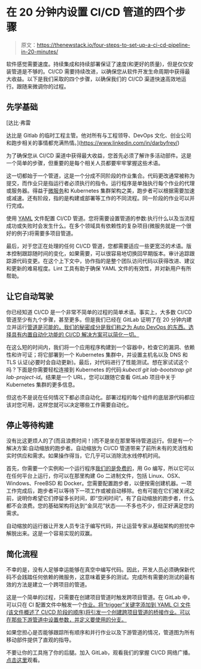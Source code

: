 # 在 20 分钟内设置 CI/CD 管道的四个步骤

> 原文：<https://thenewstack.io/four-steps-to-set-up-a-ci-cd-pipeline-in-20-minutes/>

软件感觉需要速度。持续集成和持续部署保证了速度(和更好的质量)，但是仅仅安装管道是不够的。CI/CD 需要持续改进，以确保您从软件开发生命周期中获得最大收益。以下是我们采取的四个步骤，以确保我们的 CI/CD 渠道快速高效地运行。跟随来微调你的过程。

## 先学基础

 [达比·弗雷

达比是 Gitlab 的临时工程主管。他对所有与工程领导、DevOps 文化、创业公司和跑步相关的事情都充满热情。](https://www.linkedin.com/in/darbyfrey/) 

为了确保您从 CI/CD 渠道中获得最大收益，您首先必须了解许多活动部件。这是一个简单的步骤，但重要的是每个相关人员都要牢牢掌握这些术语。

这一切都始于一个管道，这是一个分成不同阶段的作业集合。代码更改通常被称为提交，而作业只是指运行者必须执行的指令。运行程序是单独执行每个作业的代理或服务器。得益于[微服务](https://microservices.io)和 Kubernetes 集群架构之美，跑步者可以根据需要加速或减速。还有阶段，指的是构建或部署等工作的不同流程。同一阶段的作业可以并行完成。

使用 [YAML](https://yaml.org) 文件配置 CI/CD 管道。您将需要设置管道的参数:执行什么以及当流程成功或失败时会发生什么。在多个领域具有依赖性的复杂项目(微服务就是一个很好的例子)将需要多项目管道。

最后，对于您正在处理的任何 CI/CD 管道，您都需要适应一些更宽泛的术语。版本控制跟踪随时间的变化，如果需要，可以很容易地切换回早期版本。审计追踪跟踪源代码变更。在这个上下文中，协作指的是整个团队访问代码以获得改进、建议和更新的难易程度。Lint 工具有助于确保 YAML 文件的有效性，并对新用户有所帮助。

## 让它自动驾驶

你已经知道 CI/CD 是一个非常不简单的过程的简单术语。事实上，大多数 CI/CD 管道至少有九个步骤，甚至更多。但是我们已经在 GitLab 证明了在 20 分钟内建立并运行[管道是可能的，我们的秘密成分是我们称之为 Auto DevOps 的东西。选择具有内置自动化功能的 CI/CD 解决方案可以简化一切。](https://about.gitlab.com/blog/2019/09/26/building-a-cicd-pipeline-in-20-mins/)

在这么短的时间内，我们将一个应用程序构建到一个容器中，检查它的漏洞、依赖性和许可证；将它部署到一个 Kubernetes 集群中，并设置主机名以及 DNS 和 TLS 认证(必要时会自动更新)。最后，对代码进行了性能测试。想在家试试这个吗？下面是你需要轻松连接到 Kubernetes 的代码:*kubectl git lab-bootstrap git lab-project-id*。结果是一个 URL，您可以跟随它查看 GitLab 项目中关于 Kubernetes 集群的更多信息。

但这也不是说在任何情况下都必须自动化。部署过程的每个组件的底层源代码都应该对您可用，这样您就可以决定哪些工作需要自动化。

## 停止等待构建

没有比这更烦人的了(而且浪费时间！)而不是坐在那里等待管道运行。但是有一个解决方案:自动缩放的跑步者。自动缩放为 CI/CD 管道带来了前所未有的灵活性和实时供应和需求。如果操作得当，它几乎可以消除流水线停机时间。

首先，你需要一个实例和一个运行程序[我们的是免费的](https://about.gitlab.com/blog/2019/08/21/making-builds-faster-autoscaling-runners/)，用 Go 编写，所以它可以在任何平台上运行，你可以在那里构建 Go 二进制文件，包括 Linux、OSX、Windows、FreeBSD 和 Docker。您需要配置跑步者，以便按需创建机器。一项工作完成后，跑步者可以等待下一项工作或被自动移除。也有可能在它们被关闭之前，说明你希望它们停留多长时间，即“空闲时间”。有了自动缩放的跑步者，什么都不会浪费。您的基础架构将达到“金凤花”状态——不多也不少，但正好满足您的需求。

自动缩放的运行器让开发人员专注于编写代码，并让运营专家从基础架构的担忧中解脱出来。这是一个容易实现的双赢。

## 简化流程

不幸的是，没有人足够幸运能够在真空中编写代码。因此，开发人员必须确保新代码不会践踏任何依赖的微服务，这意味着更多的测试。完成所有需要的测试的最有效的方法是建立一个跨项目的管道。

这是一个简单的过程，只需要在创建项目管道时触发跨项目管道。在 GitLab 中，可以只在 CI 配置文件中触发一个[作业。将“trigger”关键字添加到 YAML CI 文件(该文件概述了 CI/CD 阶段的顺序)将引发一个创建跨项目管道的桥接作业。可以在那些下游管道中设置参数，并定义要使用的分支。](https://about.gitlab.com/blog/2019/07/24/cross-project-pipeline/)

如果您担心是否能够跟踪所有顺序和并行作业以及下游管道的情况，管道图为所有移动部件提供了直观的指导。

不要让你的工具拖了你的后腿。加入 GitLab，观看我们的掌握 CI/CD 网络广播。[点击这里](https://about.gitlab.com/webcast/mastering-ci-cd/)观看。

<svg xmlns:xlink="http://www.w3.org/1999/xlink" viewBox="0 0 68 31" version="1.1"><title>Group</title> <desc>Created with Sketch.</desc></svg>
